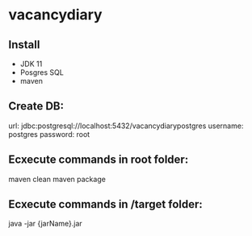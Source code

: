 # vacancydiary

## Install
- JDK 11
- Posgres SQL
- maven

## Create DB:
url: jdbc:postgresql://localhost:5432/vacancydiarypostgres
username: postgres
password: root

## Ecxecute commands in root folder:
maven clean
maven package

## Ecxecute commands in /target folder:
java -jar {jarName}.jar
